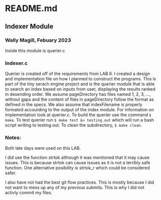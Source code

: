 # README.md
## Indexer Module
### Wally Magill, Febuary 2023

Inside this module is querier.c

### Indexer.c

Querier is created off of the requirements from LAB 6. I created a design and implementation file on how I planned to construct the programs. This is part of the tiny serach engine project and is the querier module that is able to search an index based on inputs from user, displaying the results ranked in desending order. We assume pageDirectory has files named 1, 2, 3, ..., without gaps and the content of files in pageDirectory follow the format as defined in the specs. We also assume that indexFilename is properly formated accourding to the output of the index module. For information on implementation look at querier.c. To build the querier use the command `$ make`. To test querier run `$ make test &> testing.out` which will run a bash script writing to testing.out. To clean the subdirectory, `$ make clean`.

### Notes:

Both late days were used on this LAB.

I did use the function strtok although it was mentioned that it may cause issues. This is because strtok can cause issues as it is not a terribly safe function. One alternative posibility is strtok_r which could be considered safer.

I also have not had the best git flow practices. This is mostly because I did not want to mess up any of my previous submits. This is why I did not activly commit my files.
